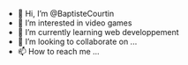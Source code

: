 - 👋 Hi, I’m @BaptisteCourtin
- 👀 I’m interested in video games
- 🌱 I’m currently learning web developpement
- 💞️ I’m looking to collaborate on ...
- 📫 How to reach me ...

<!---
BaptisteCourtin/BaptisteCourtin is a ✨ special ✨ repository because its `README.md` (this file) appears on your GitHub profile.
You can click the Preview link to take a look at your changes.
--->
